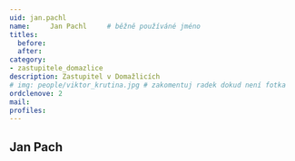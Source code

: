 ```yaml
---
uid: jan.pachl
name:     Jan Pachl  	# běžně používáné jméno
titles:
  before: 
  after:
category:
- zastupitele_domazlice
description: Zastupitel v Domažlicích
# img: people/viktor_krutina.jpg # zakomentuj radek dokud není fotka
ordclenove: 2
mail:
profiles:
---
```


## Jan Pach
